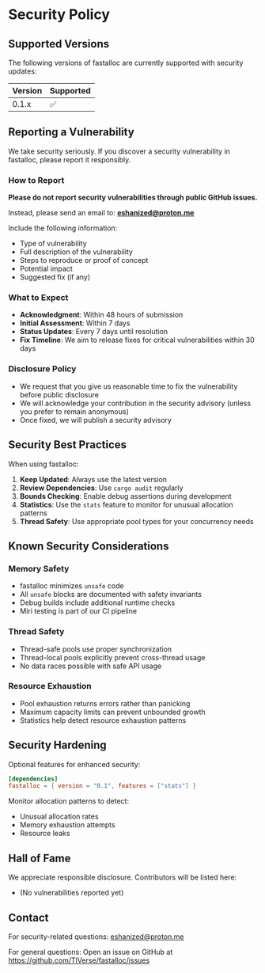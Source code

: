 # Security Policy

## Supported Versions

The following versions of fastalloc are currently supported with security updates:

| Version | Supported          |
| ------- | ------------------ |
| 0.1.x   | :white_check_mark: |

## Reporting a Vulnerability

We take security seriously. If you discover a security vulnerability in fastalloc, please report it responsibly.

### How to Report

**Please do not report security vulnerabilities through public GitHub issues.**

Instead, please send an email to: **eshanized@proton.me**

Include the following information:

- Type of vulnerability
- Full description of the vulnerability
- Steps to reproduce or proof of concept
- Potential impact
- Suggested fix (if any)

### What to Expect

- **Acknowledgment**: Within 48 hours of submission
- **Initial Assessment**: Within 7 days
- **Status Updates**: Every 7 days until resolution
- **Fix Timeline**: We aim to release fixes for critical vulnerabilities within 30 days

### Disclosure Policy

- We request that you give us reasonable time to fix the vulnerability before public disclosure
- We will acknowledge your contribution in the security advisory (unless you prefer to remain anonymous)
- Once fixed, we will publish a security advisory

## Security Best Practices

When using fastalloc:

1. **Keep Updated**: Always use the latest version
2. **Review Dependencies**: Use `cargo audit` regularly
3. **Bounds Checking**: Enable debug assertions during development
4. **Statistics**: Use the `stats` feature to monitor for unusual allocation patterns
5. **Thread Safety**: Use appropriate pool types for your concurrency needs

## Known Security Considerations

### Memory Safety

- fastalloc minimizes `unsafe` code
- All `unsafe` blocks are documented with safety invariants
- Debug builds include additional runtime checks
- Miri testing is part of our CI pipeline

### Thread Safety

- Thread-safe pools use proper synchronization
- Thread-local pools explicitly prevent cross-thread usage
- No data races possible with safe API usage

### Resource Exhaustion

- Pool exhaustion returns errors rather than panicking
- Maximum capacity limits can prevent unbounded growth
- Statistics help detect resource exhaustion patterns

## Security Hardening

Optional features for enhanced security:

```toml
[dependencies]
fastalloc = { version = "0.1", features = ["stats"] }
```

Monitor allocation patterns to detect:
- Unusual allocation rates
- Memory exhaustion attempts
- Resource leaks

## Hall of Fame

We appreciate responsible disclosure. Contributors will be listed here:

- (No vulnerabilities reported yet)

## Contact

For security-related questions: eshanized@proton.me

For general questions: Open an issue on GitHub at https://github.com/TIVerse/fastalloc/issues
